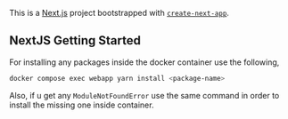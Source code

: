 This is a [Next.js](https://nextjs.org/) project bootstrapped with [`create-next-app`](https://github.com/vercel/next.js/tree/canary/packages/create-next-app).

## NextJS Getting Started

For installing any packages inside the docker container use the following,

```bash
docker compose exec webapp yarn install <package-name>
```

Also, if u get any `ModuleNotFoundError` use the same command in order to install the missing one inside container.